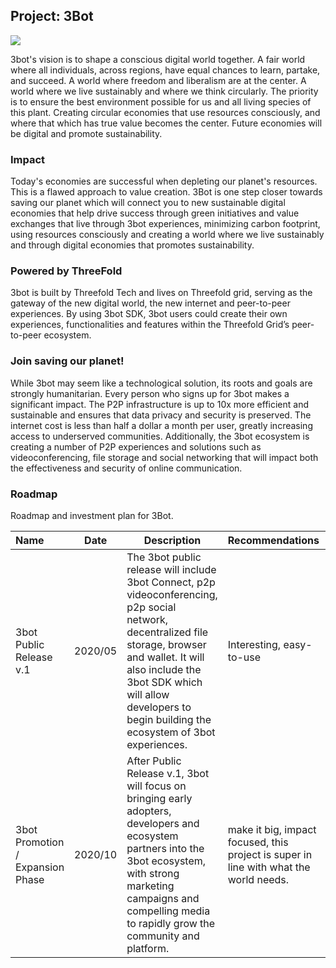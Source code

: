 ## Project: 3Bot

![](https://www.consciousinternet.org/threefold/info/projects/3bot/3bot.jpg
)

3bot's vision is to shape a conscious digital world together. A fair world where all individuals, across regions, have equal chances to learn, partake, and succeed. A world where freedom and liberalism are at the center. A world where we live sustainably and where we think circularly. The priority is to ensure the best environment possible for us and all living species of this plant. Creating circular economies that use resources consciously, and where that which has true value becomes the center. Future economies will be digital and promote sustainability.

### Impact

Today's economies are successful when depleting our planet's resources. This is a flawed approach to value creation. 3Bot is one step closer towards saving our planet which will connect you to new sustainable digital economies that help drive success through green initiatives and value exchanges that live through 3bot experiences, minimizing carbon footprint, using resources consciously and creating a world where we live sustainably and through digital economies that promotes sustainability.


### Powered by ThreeFold

3bot is built by Threefold Tech and lives on Threefold grid, serving as the gateway of the new digital world, the new internet and peer-to-peer experiences. By using 3bot SDK, 3bot users could create their own experiences, functionalities and features within the Threefold Grid’s peer-to-peer ecosystem.

### Join saving our planet!

While 3bot may seem like a technological solution, its roots and goals are strongly humanitarian. Every person who signs up for 3bot makes a significant impact. The P2P infrastructure is up to 10x more efficient and sustainable and ensures that data privacy and security is preserved. The internet cost is less than half a dollar a month per user, greatly increasing access to underserved communities. Additionally, the 3bot ecosystem is creating a number of P2P experiences and solutions such as videoconferencing, file storage and social networking that will impact both the effectiveness and security of online communication.

### Roadmap

Roadmap and investment plan for 3Bot.

| Name         | Date   | Description | Recommendations | Funding |
|:-------------|--------|-------------|-----------------|---------:|
| 3bot Public Release v.1 |  2020/05 | The 3bot public release will include 3bot Connect, p2p videoconferencing, p2p social network, decentralized file storage, browser and wallet. It will also include the 3bot SDK which will allow developers to begin building the ecosystem of 3bot experiences. | Interesting, easy-to-use |1,500,000 TFT 100,000 USD |
| 3bot Promotion / Expansion Phase | 2020/10|  After Public Release v.1, 3bot will focus on bringing early adopters, developers and ecosystem partners into the 3bot ecosystem, with strong marketing campaigns and compelling media to rapidly grow the community and platform. | make it big, impact focused, this project is super in line with what the world needs. | 7,500,000 TFT 500,000 USD | 



